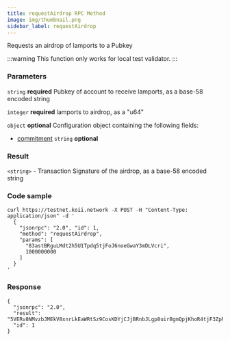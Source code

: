 ```yaml
---
title: requestAirdrop RPC Method
image: img/thumbnail.png
sidebar_label: requestAirdrop
---
```



Requests an airdrop of lamports to a Pubkey

:::warning
This function only works for local test validator.
:::

### Parameters
`string` **required**
Pubkey of account to receive lamports, as a base-58 encoded string

`integer` **required**
lamports to airdrop, as a "u64"

`object` **optional**
Configuration object containing the following fields:
- [commitment](/develop/rpcapi/intro#configuring-state-commitment) `string` **optional**

### Result

`<string>` - Transaction Signature of the airdrop, as a base-58 encoded string

### Code sample

```
curl https://testnet.koii.network -X POST -H "Content-Type: application/json" -d '
  {
    "jsonrpc": "2.0", "id": 1,
    "method": "requestAirdrop",
    "params": [
      "83astBRguLMdt2h5U1Tpdq5tjFoJ6noeGwaY3mDLVcri",
      1000000000
    ]
  }
'
```


### Response

```
{
  "jsonrpc": "2.0",
  "result": "5VERv8NMvzbJMEkV8xnrLkEaWRtSz9CosKDYjCJjBRnbJLgp8uirBgmQpjKhoR4tjF3ZpRzrFmBV6UjKdiSZkQUW",
  "id": 1
}
```
